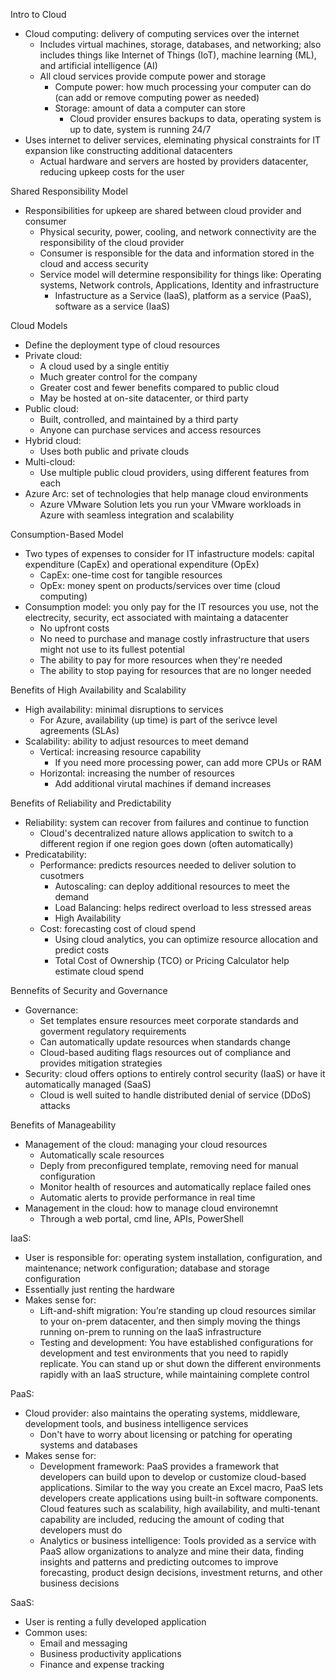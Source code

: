 Intro to Cloud
- Cloud computing: delivery of computing services over the internet
  - Includes virtual machines, storage, databases, and networking; also includes things like Internet of Things (IoT), machine learning (ML), and artificial intelligence (AI)
  - All cloud services provide compute power and storage
    - Compute power: how much processing your computer can do (can add or remove computing power as needed)
    - Storage: amount of data a computer can store
      - Cloud provider ensures backups to data, operating system is up to date, system is running 24/7
- Uses internet to deliver services, eleminating physical constraints for IT expansion like constructing additional datacenters
  - Actual hardware and servers are hosted by providers datacenter, reducing upkeep costs for the user

Shared Responsibility Model
- Responsibilities for upkeep are shared between cloud provider and consumer
  - Physical security, power, cooling, and network connectivity are the responsibility of the cloud provider
  - Consumer is responsible for the data and information stored in the cloud and access security
  - Service model will determine responsibility for things like: Operating systems, Network controls, Applications, Identity and infrastructure
    - Infastructure as a Service (IaaS), platform as a service (PaaS), software as a service (IaaS)

Cloud Models
- Define the deployment type of cloud resources
- Private cloud:
  - A cloud used by a single entitiy
  - Much greater control for the company
  - Greater cost and fewer benefits compared to public cloud
  - May be hosted at on-site datacenter, or third party
- Public cloud:
  - Built, controlled, and maintained by a third party
  - Anyone can purchase services and access resources
- Hybrid cloud:
  - Uses both public and private clouds
- Multi-cloud:
  - Use multiple public cloud providers, using different features from each
- Azure Arc: set of technologies that help manage cloud environments
  - Azure VMware Solution lets you run your VMware workloads in Azure with seamless integration and scalability

Consumption-Based Model
- Two types of expenses to consider for IT infastructure models: capital expenditure (CapEx) and operational expenditure (OpEx)
  - CapEx: one-time cost for tangible resources
  - OpEx: money spent on products/services over time (cloud computing)
- Consumption model: you only pay for the IT resources you use, not the electrecity, security, ect associated with maintaing a datacenter
  - No upfront costs
  - No need to purchase and manage costly infrastructure that users might not use to its fullest potential
  - The ability to pay for more resources when they're needed
  - The ability to stop paying for resources that are no longer needed

Benefits of High Availability and Scalability
- High availability: minimal disruptions to services
  - For Azure, availability (up time) is part of the serivce level agreements (SLAs)
- Scalability: ability to adjust resources to meet demand
  - Vertical: increasing resource capability
    - If you need more processing power, can add more CPUs or RAM
  - Horizontal: increasing the number of resources
    - Add additional virutal machines if demand increases

Benefits of Reliability and Predictability
- Reliability: system can recover from failures and continue to function
  - Cloud's decentralized nature allows application to switch to a different region if one region goes down (often automatically)
- Predicatability:
  - Performance: predicts resources needed to deliver solution to cusotmers
    - Autoscaling: can deploy additional resources to meet the demand
    - Load Balancing: helps redirect overload to less stressed areas
    - High Availability
  - Cost: forecasting cost of cloud spend
    - Using cloud analytics, you can optimize resource allocation and predict costs
    - Total Cost of Ownership (TCO) or Pricing Calculator help estimate cloud spend

Bennefits of Security and Governance
- Governance:
  - Set templates ensure resources meet corporate standards and goverment regulatory requirements
  - Can automatically update resources when standards change
  - Cloud-based auditing flags resources out of compliance and provides mitigation strategies
- Security: cloud offers options to entirely control security (IaaS) or have it automatically managed (SaaS)
  - Cloud is well suited to handle distributed denial of service (DDoS) attacks

Benefits of Manageability
- Management of the cloud: managing your cloud resources
  - Automatically scale resources
  - Deply from preconfigured template, removing need for manual configuration
  - Monitor health of resources and automatically replace failed ones
  - Automatic alerts to provide performance in real time
- Management in the cloud: how to manage cloud environemnt
  - Through a web portal, cmd line, APIs, PowerShell

IaaS:
- User is responsible for: operating system installation, configuration, and maintenance; network configuration; database and storage configuration
- Essentially just renting the hardware
- Makes sense for:
  - Lift-and-shift migration: You’re standing up cloud resources similar to your on-prem datacenter, and then simply moving the things running on-prem to         running on the IaaS infrastructure
  - Testing and development: You have established configurations for development and test environments that you need to rapidly replicate. You can stand up       or shut down the different environments rapidly with an IaaS structure, while maintaining complete control

PaaS:
- Cloud provider: also maintains the operating systems, middleware, development tools, and business intelligence services
  - Don't have to worry about licensing or patching for operating systems and databases
- Makes sense for:
  - Development framework: PaaS provides a framework that developers can build upon to develop or customize cloud-based applications. Similar to the way you     create an Excel macro, PaaS lets developers create applications using built-in software components. Cloud features such as scalability, high
    availability, and multi-tenant capability are included, reducing the amount of coding that developers must do
  - Analytics or business intelligence: Tools provided as a service with PaaS allow organizations to analyze and mine their data, finding insights and
    patterns and predicting outcomes to improve forecasting, product design decisions, investment returns, and other business decisions
    
SaaS:
- User is renting a fully developed application
- Common uses:
  - Email and messaging
  - Business productivity applications
  - Finance and expense tracking

